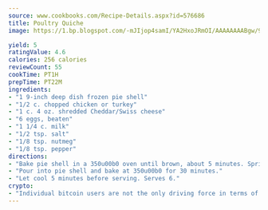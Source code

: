 ```yaml
---
source: www.cookbooks.com/Recipe-Details.aspx?id=576686
title: Poultry Quiche
image: https://1.bp.blogspot.com/-mJIjop4samI/YA2HxoJRmOI/AAAAAAAABgw/9Q6cN5purxQQ0M3111-VxRXtHYk4x987wCLcBGAsYHQ/s320/19.png

yield: 5
ratingValue: 4.6
calories: 256 calories
reviewCount: 55
cookTime: PT1H
prepTime: PT22M
ingredients:
- "1 9-inch deep dish frozen pie shell"
- "1/2 c. chopped chicken or turkey"
- "1 c. 4 oz. shredded Cheddar/Swiss cheese"
- "6 eggs, beaten"
- "1 1/4 c. milk"
- "1/2 tsp. salt"
- "1/8 tsp. nutmeg"
- "1/8 tsp. pepper"
directions:
- "Bake pie shell in a 350u00b0 oven until brown, about 5 minutes. Sprinkle turkey or chicken into pie shell, along with cheese. Beat remaining ingredients until blended."
- "Pour into pie shell and bake at 350u00b0 for 30 minutes."
- "Let cool 5 minutes before serving. Serves 6."
crypto:
- "Individual bitcoin users are not the only driving force in terms of securing the bitcoin network."
---
```

